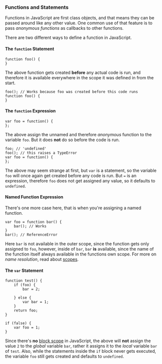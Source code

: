 ### Functions and Statements

Functions in JavaScript are first class objects, and that means they can be passed
around like any other value. One common use of that feature is to pass
*anonymous functions* as callbacks to other functions. 

There are two different ways to define a function in JavaScript.

#### The `function` Statement

    function foo() { 
    }

The above function gets created **before** any actual code is run, and therefore it is
available everywhere in the scope it was defined in from the start.

    foo(); // Works because foo was created before this code runs
    function foo() {
    }

#### The `function` Expression

    var foo = function() {
    };

The above assign the unnamed and therefore *anonymous* function to the variable
`foo`. But it does **not** do so before the code is run. 

    foo; // 'undefined'
    foo(); // this raises a TypeError
    var foo = function() {
    };

The above may seem strange at first, but `var` is a statement, so the variable
`foo` will once again get created before any code is run. But `=` is an
expression, therefore `foo` does not get assigned any value, so it defaults to 
`undefined`.

#### Named Function Expression

There's one more case here, that is when you're assigning a named function.

    var foo = function bar() {
        bar(); // Works
    }
    bar(); // ReferenceError

Here `bar` is not available in the outer scope, since the function gets only
assigned to `foo`, however, inside of `bar`, `bar` **is** available, since the
name of the function itself always available in the functions own scope. For more on
*name resolution*, read about [scopes](#scopes-and-namespaces).

#### The `var` Statement

    function test() {
        if (foo) {
            bar = 2;

        } else {
            var bar = 1;
        }
        return foo;
    }

    if (false) {
        var foo = 1;
    }

Since there's **no** [block scope](#scopes-and-namespaces) in JavaScript, the above will
**not** assign the value `2` to the *global* variable `bar`, rather it assigns it to the 
*local* variable `bar` of `test`. Also, while the statements inside the `if` block never gets executed, 
the variable `foo` still gets created and defaults to `undefined`.

